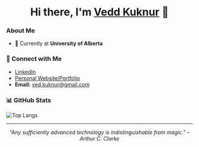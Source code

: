 <!-- Replace the text placeholders (e.g., Your Name, Your Title, etc.) with your own details -->

<h1 align="center">Hi there, I'm <a href="https://github.com/YourUsername">Vedd Kuknur</a> 👋</h1>


### About Me

- 💼 Currently at **University of Alberta**

### 🤝 Connect with Me

- [LinkedIn](https://www.linkedin.com/in/veddkuknur/)
- [Personal Website/Portfolio](https://veddkuknur.github.io/)
- **Email:** [ved.kuknur@gmail.com](mailto:ved.kuknur@gmail.com)

### 📊 GitHub Stats


![Top Langs](https://github-readme-stats.vercel.app/api/top-langs/?username=Veddkuknur&layout=compact&theme=transparent)

---

<p align="center">
  <em>
    “Any sufficiently advanced technology is indistinguishable from magic.” – Arthur C. Clarke
  </em>
</p>
